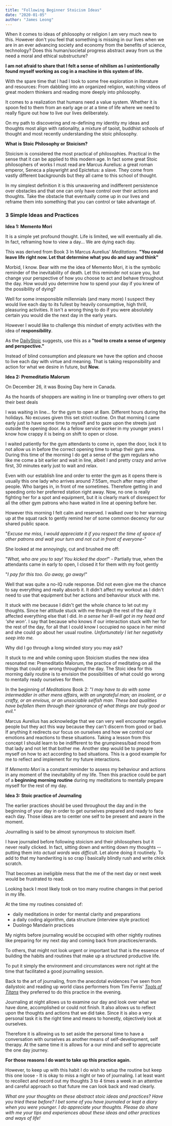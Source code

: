 ```yaml
---
title: "Following Beginner Stoicism Ideas"
date: "2020-01-05"
author: "James Leong"
---
```


When it comes to ideas of philosophy or religion I am very much new to this. However don't you feel that something is missing in our lives when we are in an ever advancing society and economy from the benefits of science, technology? Does this human/societal progress abstract away from us the need a moral and ethical substructure?

**I am not afraid to share that I felt a sense of nihilism as I unintentionally found myself working as cog in a machine in this system of life.**

With the spare time that I had I took to some free exploration in literature and resources: From dabbling into an organized religion, watching videos of great modern thinkers and reading more deeply into philosophy.

It comes to a realization that humans need a value system. Whether it is spoon fed to them from an early age or at a time of life where we need to really figure out how to live our lives deliberately.

On my path to discovering and re-defining my identity my ideas and thoughts most align with rationality, a mixture of taoist, buddhist schools of thought and most recently understanding the stoic philosophy.

**What is Stoic Philosophy or Stoicism?**

Stoicism is considered the most practical of philosophies. Practical in the sense that it can be applied to this modern age. In fact some great Stoic philosophers of works I must read are Marcus Aurelius: a great roman emperor, Seneca a playwright and Epictetus: a slave. They come from vastly different backgrounds but they all came to this school of thought.

In my simplest definition it is this unwavering and indifferent persistence over obstacles and that one can only have control over their actions and thoughts. Take the obstacle that eventually come up in our lives and reframe them into something that you can control or take advantage of.

### **3 Simple Ideas and Practices**

**Idea 1: Memento Mori**

It is a simple yet profound thought. Life is limited, we will eventually all die. In fact, reframing how to view a day... We are dying each day.

This was derived from Book 3 In Marcus Aurelius' _Meditations._ **"You could leave life right now. Let that determine what you do and say and think"**

Morbid, I know. Bear with me the idea of Memento Mori, it is the symbolic reminder of the inevitability of death. Let this reminder not scare you, but change your perspective of how you choose to act and behave throughout the day. How would you determine how to spend your day if you knew of the possibility of dying?

Well for some irresponsible millennials (and many more) I suspect they would live each day to its fullest by heavily consumptive, high thrill, pleasuring activities. It isn't a wrong thing to do if you were absolutely certain you would die the next day in the early years.

However I would like to challenge this mindset of empty activities with the idea of **responsibility**.

As the [DailyStoic](http://www.dailystoic.com) suggests, use this as a **"tool to create a sense of urgency and perspective."**

Instead of blind consumption and pleasure we have the option and choose to live each day with virtue and meaning. That is taking responsibility and action for what we desire in future, but **Now.**

**Idea 2: Premeditatio Malorum**

On December 26, it was Boxing Day here in Canada.

As the hoards of shoppers are waiting in line or trampling over others to get their best deals

I was waiting in line... for the gym to open at 8am. Different hours during the holidays. No excuses given this set strict routine. On that morning I came early just to have some time to myself and to gaze upon the streets just outside the opening door. As a fellow service worker in my younger years I know how crappy it is being on shift to open or close.

I waited patiently for the gym attendants to come in, open the door, lock it to not allow us in before the correct opening time to setup their gym area. During this time of the morning I do get a sense of the gym regulars who like me come a bit earlier and wait in line, albeit I and pretty crazy and arrive first, 30 minutes early just to wait and relax.

Even with our establish line and order to enter the gym as it opens there is usually this one lady who arrives around 7:55am, much after many other people. Who barges in, in front of me sometimes. Therefore getting in and speeding onto her preferred station right away. Now, no one is really fighting her for a spot and equipment, but it is clearly mark of disrespect for all the other gym patrons who have waited in line at opening before her.

However this morning I felt calm and reserved. I walked over to her warming up at the squat rack to gently remind her of some common decency for our shared public space.  
  
"_Excuse me miss, I would appreciate it if you respect the time of space of other patrons and wait your turn and not cut in front of everyone-_"  
  
She looked at me annoyingly, cut and brushed me off:  
  
"_What, who are you to say! You kicked the door!_" - Partially true, when the attendants came in early to open, I closed it for them with my foot gently

"_I pay for this too. Go away, go away!_"

Well that was quite a no-IQ rude response. Did not even give me the chance to say everything and really absorb it. It didn't affect my workout as I didn't need to use that equipment but her actions and behaviour stuck with me.

It stuck with me because I didn't get the whole chance to let out my thoughts. Since her attitude stuck with me through the rest of the day it affected everything else that I did. _In a sense her ill-will got in my head and 'she won'_. I say that because who knows if our interaction stuck with her for the rest of the day, for all that I could know I occupied no space in her mind and she could go about her usual routine. _Unfortunately I let her negativity seep into me._

Why did I go through a long winded story you may ask?

It stuck to me and while coming upon Stoicism studies the new idea resonated me: Premeditatio Malorum, the practice of meditating on all the things that could go wrong throughout the day. The Stoic idea for this morning daily routine is to envision the possibilities of what could go wrong to mentally ready ourselves for them.

In the beginning of _Meditations_ Book 2: "_I may have to do with some intermeddler in other mens affairs, with an ungrateful man; an insolent, or a crafty, or an envious, or an unsociable selfish man. These bad qualities have befallen them through their ignorance of what things are truly good or evil._"

Marcus Aurelius has acknowledge that we can very well encounter negative people but they act this way because they can't discern from good or bad. If anything it redirects our focus on ourselves and how we control our emotions and reactions to these situations. Taking a lesson from this concept I should learn to be indifferent to the grumpiness/bad mood from that lady and not let that bother me. Another step would be to prepare myself on how to act according to bad situations. This is a good example for me to reflect and implement for my future interactions.

If _Memento Mori_ is a constant reminder to assess my behaviour and actions in any moment of the inevitability of my life. Then this practice could be part of a **beginning morning routine** during my meditations to mentally prepare myself for the rest of my day.

**Idea 3: Stoic practice of Journaling**

The earlier practices should be used throughout the day and in the beginning of your day in order to get ourselves prepared and ready to face each day. Those ideas are to center one self to be present and aware in the moment.

Journalling is said to be almost synonymous to stoicism itself.

I have journaled before following stoicism and their philosophers but it never really clicked. In fact, sitting down and writing down my thoughts -- putting them into _actual words was difficult_. Let alone doing it routinely. To add to that my handwriting is so crap I basically blindly rush and write chick scratch.

That becomes an ineligible mess that the me of the next day or next week would be frustrated to read.

Looking back I most likely took on too many routine changes in that period in my life.

At the time my routines consisted of:

- daily meditations in order for mental clarity and preparations
- a daily coding algorithm, data structure (interview style practice)
- Duolingo Mandarin practices

My nights before journaling would be occupied with other nightly routines like preparing for my next day and coming back from practices/errands.

To others, that might not look urgent or important but that is the essence of building the habits and routines that make up a structured productive life.

To put it simply the environment and circumstances were not right at the time that facilitated a good journalling session.

Back to the art of journaling, from the anecdotal evidences I've seen from dailystoic and reading up world class performers from Tim Ferris' _[Tools of Titans](https://www.amazon.ca/s?k=tools+of+titans&gclid=Cj0KCQiAr8bwBRD4ARIsAHa4YyKL9QZnnyiZYmwe-QmMzeQLjSNnF2UeWB5hu5H8pqgadrthKqzTPMUaAv6uEALw_wcB&hvadid=208462076836&hvdev=c&hvlocphy=9001530&hvnetw=g&hvpos=1t1&hvqmt=e&hvrand=742362492871604807&hvtargid=kwd-297379988788&hydadcr=23340_9622020&tag=googcana-20&ref=pd_sl_cf2ctgxrj_e)_ they preferred to do this practice in the evening.

Journaling at night allows us to examine our day and look over what we have done, accomplished or could not finish. It also allows us to reflect upon the thoughts and actions that we did take. Since it is also a very personal task it is the right time and means to honestly, objectively look at ourselves.

Therefore it is allowing us to set aside the personal time to have a conversation with ourselves as another means of self-development, self therapy. At the same time it is allows for a our mind and self to appreciate the one day journey.

**For those reasons I do want to take up this practice again.**

However, to keep up with this habit I do wish to setup the routine but keep this one loose - It is okay to miss a night or two of journaling. I at least want to recollect and record out my thoughts 3 to 4 times a week in an attentive and careful approach so that future me can look back and read clearly.

_What are your thoughts on these abstract stoic ideas and practices? Have you tried these before? I bet some of you have journaled or kept a diary when you were younger. I do appreciate your thoughts. Please do share with me your tips and experiences about these ideas and other practices and ways of life!_
